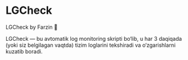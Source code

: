 # LGCheck
LGCheck by Farzin 👑

LGCheck — bu avtomatik log monitoring skripti bo‘lib, u har 3 daqiqada (yoki siz belgilagan vaqtda) tizim loglarini tekshiradi va o‘zgarishlarni kuzatib boradi.
